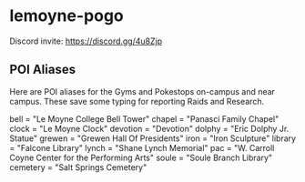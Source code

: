 # lemoyne-pogo

Discord invite: https://discord.gg/4u8Zjp

## POI Aliases

Here are POI aliases for the Gyms and Pokestops on-campus and near campus. These save some typing for reporting Raids and Research.

bell = "Le Moyne College Bell Tower"
chapel = "Panasci Family Chapel"
clock = "Le Moyne Clock"
devotion = "Devotion"
dolphy = "Eric Dolphy Jr. Statue"
grewen = "Grewen Hall Of Presidents"
iron = "Iron Sculpture"
library = "Falcone Library"
lynch = "Shane Lynch Memorial"
pac = "W. Carroll Coyne Center for the Performing Arts"
soule = "Soule Branch Library"
cemetery = "Salt Springs Cemetery"
